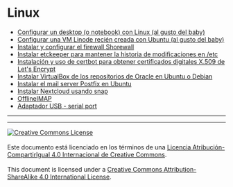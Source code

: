 # Linux

* [Configurar un desktop (o notebook) con Linux (al gusto del
baby)](DesktopBaby.md)
* [Configurar una VM Linode recién creada con Ubuntu (al gusto del
baby)](VMUbuntuBaby.md)
* [Instalar y configurar el firewall Shorewall](InstalarShorewall.md)
* [Instalar etckeeper para mantener la historia de modificaciones en
/etc](Etckeeper.md)
* [Instalación y uso de certbot para obtener certificados digitales X.509 de
Let's Encrypt](LetsencryptCertbot.md)
* [Instalar VirtualBox de los repositorios de Oracle en Ubuntu o
Debian](OracleVirtualBox.md)
* [Instalar el mail server Postfix en Ubuntu](InstalarPostfix.md)
* [Instalar Nextcloud usando snap](NextcloudSnap.md)
* [OfflineIMAP](OfflineIMAP.md)
* [Adaptador USB - serial port](USBserial.md)


___
<!-- LICENSE -->
___
<a rel="licencia" href="https://creativecommons.org/licenses/by-sa/4.0/deed.es">
<img alt="Creative Commons License" style="border-width:0"
src="https://i.creativecommons.org/l/by-sa/4.0/88x31.png" /></a>
<br /><br />
Este documento está licenciado en los términos de una <a rel="licencia"
href="https://creativecommons.org/licenses/by-sa/4.0/deed.es">
Licencia Atribución-CompartirIgual 4.0 Internacional de Creative Commons</a>.
<br /><br />
This document is licensed under a <a rel="license" 
href="https://creativecommons.org/licenses/by-sa/4.0/deed.en">
Creative Commons Attribution-ShareAlike 4.0 International License</a>.
<!-- END --> 
